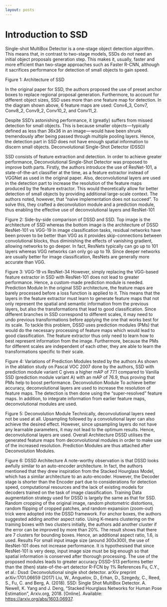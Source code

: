 ```yaml
---
layout: posts
---
```

# Introduction to SSD

Single-shot MultiBox Detector is a one-stage object detection algorithm. This means that, in contrast to two-stage models, SSDs do not need an initial object proposals generation step. This makes it, usually, faster and more efficient than two-stage approaches such as Faster R-CNN, although it sacrifices performance for detection of small objects to gain speed.
  
Figure 1: Architecture of SSD

In the original paper for SSD, the authors proposed the use of preset anchor boxes to replace regional proposal generation. Furthermore, to account for different object sizes, SSD uses more than one feature map for detection. In the diagram shown above, 6 feature maps are used: Conv4_3, Conv7, Conv8_2, Conv9_2, Conv10_2, and Conv11_2.

Despite SSD’s astonishing performance, it (greatly) suffers from missed detection for small objects. This is because smaller objects — typically defined as less than 36x36 in an image — would have been shrunk tremendously after being passed through multiple pooling layers. Hence, the detection part in SSD does not have enough spatial information to discern small objects.
Deconvolutional Single-Shot Detector (DSSD)

SSD consists of feature extraction and detection. In order to achieve greater performance, Deconvolutional Single-Shot Detector was proposed to improve both parts. Firstly, the authors introduce the use of ResNet-101, a state-of-the-art classifier at the time, as a feature extractor instead of VGGNet as used in the original paper. Also, deconvolutional layers are used in the detection part to increase the resolution of the feature maps produced by the feature extractor. This would theoretically allow for better detection of small objects by providing additional large-scale context.
The authors noted, however, that “naive implementation does not succeed”. To solve this, they crafted a deconvolution module and a prediction module, thus enabling the effective use of deconvolutional layers and ResNet-101

Figure 2: Side-by-side comparison of DSSD and SSD. Top image is the architecture of SSD whereas the bottom image is the architecture of DSSD
ResNet-101 vs VGG-19
In image classification tasks, residual networks have been proven to be better than VGG as it provides skip-connections between convolutional blocks, thus diminishing the effects of vanishing gradient, allowing networks to go deeper. In fact, ResNets typically can go up to 101 layers whereas VGG networks can only go up to 19. Since deeper networks are usually better for image classification, ResNets are generally more accurate than VGG.

Figure 3: VGG-19 vs ResNet-34
However, simply replacing the VGG-based feature extractor in SSD with ResNet-101 does not lead to greater performance. Hence, a custom-made prediction module is needed.
Prediction Module
In the original SSD architecture, the feature maps are barely processed before a loss function is applied to it. This means that the layers in the feature extractor must learn to generate feature maps that not only represent the spatial and semantic information from the previous layers, but also the transformations that lead to good classification. Since different branches in SSD correspond to different scales, it may need to undo previous transformations before applying the one that works best for its scale.
To tackle this problem, DSSD uses prediction modules (PMs) that would do the necessary processing of feature maps which would lead to good classification. The feature extractor thus only need to learn how to best represent information from the image. Furthermore, because the PMs for different scales are independent of each other, they are able to learn the transformations specific to their scale.

Figure 4: Variations of Prediction Modules tested by the authors
As shown in the ablation study on Pascal VOC 2007 done by the authors, SSD with prediction module variant C gives a higher mAP of 77.1 compared to Vanilla SSD (prediction module variant A) with an mAP of 76.9, thus proving that PMs help to boost performance.
Deconvolution Module
To achieve better accuracy, deconvolutional layers are used to increase the resolution of feature maps. The detection is then done using the “super-resolved” feature maps. In addition, to integrate information from earlier feature maps, deconvolutional modules are used.

Figure 5: Deconvolution Module
Technically, deconvolutional layers need not be used at all. Upsampling followed by a convolutional layer can also achieve the desired effect. However, since upsampling layers do not have any learnable parameters, it may not lead to the optimum results. Hence, deconvolutional layers are used.
Overall Architecture
DSSD utilises the generated feature maps from deconvolutional modules in order to make use of the increased resolution. Prediction Modules are thus attached after Deconvolution Modules.

Figure 6: DSSD Architecture
A note-worthy observation is that DSSD looks awfully similar to an auto-encoder architecture. In fact, the authors mentioned that they drew inspiration from the Stacked Hourglass Model, which has a similar architecture to an auto-encoder. However, the Decoder stage is shorter than the Encoder part due to considerations for detection speed, computational resources and the lack of existing models for decoders trained on the task of image classification.
Training
Data augmentation strategy used for DSSD is largely the same as that for SSD. Random cropping of the original image, random photometric distortions, random flipping of cropped patches, and random expansion (zoom-out) trick were adopted into the DSSD framework.
For anchor boxes, the authors suggested adding another aspect ratio. Using K-means clustering on the training boxes with two clusters initially, the authors add another cluster if the error can be improved by more than 20%. The result shows that there are 7 clusters for bounding boxes. Hence, an additional aspect ratio, 1.6, is used.
Results
For small input image size (around 300x300), the use of ResNet-101 does not increase performance. It is hypothesised that since ResNet-101 is very deep, input image size must be big enough so that spatial information is conserved after thorough processing.
The use of the proposed modules leads to greater accuracy
DSSD-513 performs better than the (then) state-of-the-art detector R-FCN by 1%
References
Fu, C.Y., et al.: Dssd: Deconvolutional single shot detector. arXiv preprint arXiv:1701.06659 (2017)
Liu, W., Anguelov, D., Erhan, D., Szegedy, C., Reed, S., Fu, C. and Berg, A. (2018). SSD: Single Shot MultiBox Detector.
A. Newell, K. Yang and J. Deng, “Stacked Hourglass Networks for Human Pose Estimation”, Arxiv.org, 2018. [Online]. Available: https://arxiv.org/abs/1603.06937.
